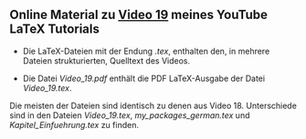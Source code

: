 ## Online Material zu [Video 19](https://youtu.be/crpUIc-Brr0) meines YouTube LaTeX Tutorials

- Die LaTeX-Dateien mit der Endung *.tex*, enthalten den, in mehrere Dateien strukturierten, Quelltext des Videos.

- Die Datei *Video_19.pdf* enthält die PDF LaTeX-Ausgabe der Datei *Video_19.tex*.

Die meisten der Dateien sind identisch zu denen aus Video 18. Unterschiede sind in den Dateien *Video_19.tex*, *my_packages_german.tex* und *Kapitel_Einfuehrung.tex* zu finden.
